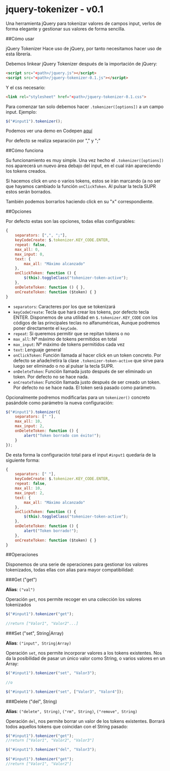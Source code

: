 # jquery-tokenizer - v0.1
Una herramienta jQuery para tokenizar valores de campos input, verlos de forma elegante y gestionar sus valores de forma sencilla.

##Cómo usar

jQuery Tokenizer Hace uso de jQuery, por tanto necesitamos hacer uso de esta librería.

Debemos linkear jQuery Tokenizer después de la importación de jQuery:

```html
<script src="<path>/jquery.js"></script>
<script src="<path>/jquery-tokenizer-0.1.js"></script>
```

Y el css necesario:

```html
<link rel="stylesheet" href="<path>/jquery-tokenizer-0.1.css">
```

Para comenzar tan solo debemos hacer `.tokenizer([options])` a un campo input. Ejemplo:

```javascript
$("#input1").tokenizer();
```

Podemos ver una demo en Codepen [aquí](http://codepen.io/lmfresneda/pen/QjwYJK)

Por defecto se realiza separación por "," y ";"

##Cómo funciona

Su funcionamiento es muy simple. Una vez hecho el `.tokenizer([options])` nos aparecerá un nuevo área debajo del input, en el cual irán apareciendo los tokens creados.

Si hacemos click en uno o varios tokens, estos se irán marcando (a no ser que hayamos cambiado la función `onClickToken`. Al pulsar la tecla SUPR estos serán borrados.

También podemos borrarlos haciendo click en su "x" correspondiente.


##Opciones

Por defecto estas son las opciones, todas ellas configurables:

```javascript
{
	separators: [",", ";"],
	keyCodeCreate: $.tokenizer.KEY_CODE.ENTER,
	repeat: false,
	max_all: 0,
	max_input: 0,
	text: {
	    max_all: "Máximo alcanzado"
	},
    onClickToken: function () {
        $(this).toggleClass("tokenizer-token-active");
    },
    onDeleteToken: function () { },
    onCreateToken: function ($token) { }
}
```

* `separators`: Caracteres por los que se tokenizará
* `keyCodeCreate`: Tecla que hará crear los tokens, por defecto tecla ENTER. Disponemos de una utilidad en `$.tokenizer.KEY_CODE` con los códigos de las principales teclas no alfanuméricas, Aunque podremos poner directamente el `keyCode`.
* `repeat`: Si queremos permitir que se repitan tokens o no
* `max_all`: Nº máximo de tokens permitidos en total
* `max_input`: Nº máximo de tokens permitidos cada vez
* `text`: Lenguaje general
* `onClickToken`: Función llamada al hacer click en un token concreto. Por defecto se añade/retira la clase `.tokenizer-token-active` que sirve para luego ser eliminado o no al pulsar la tecla SUPR. 
* `onDeleteToken`: Función llamada justo después de ser eliminado un token. Por defecto no se hace nada.
* `onCreateToken`: Función llamada justo después de ser creado un token. Por defecto no se hace nada. El token será pasado como parámetro.

Opcionalmente podremos modificarlas para un `tokenizer()` concreto pasándole como parámetro la nueva configuración:

```javascript
$("#input1").tokenizer({
	separators: [" "],
	max_all: 10,
	max_input: 2,
    onDeleteToken: function () {
		alert("Token borrado con éxito!");
	}
});
```

De esta forma la configuración total para el input `#input1` quedaría de la siguiente forma:

```javascript
{
	separators: [" "],
	keyCodeCreate: $.tokenizer.KEY_CODE.ENTER,
	repeat: false,
	max_all: 10,
	max_input: 2,
	text: {
	    max_all: "Máximo alcanzado"
	},
    onClickToken: function () {
        $(this).toggleClass("tokenizer-token-active");
    },
    onDeleteToken: function () {
		alert("Token borrado!");
	},
    onCreateToken: function ($token) { }
}
```

##Operaciones

Disponemos de una serie de operaciones para gestionar los valores tokenizados, todas ellas con alias para mayor compatibilidad:

###Get ("get")

**Alias**: `("val")`

Operación `get`, nos permite recoger en una colección los valores tokenizados

```javascript
$("#input1").tokenizer("get");
	
//return ["Valor1", "Valor2"...]
```

###Set ("set", String|Array)

**Alias**: `("input", String|Array)`

Operación `set`, nos permite incorporar valores a los tokens existentes. Nos da la posibilidad de pasar un único valor como String, o varios valores en un Array:

```javascript
$("#input1").tokenizer("set", "Valor3");
	
//o

$("#input1").tokenizer("set", ["Valor3", "Valor4"]);
```

###Delete ("del", String)

**Alias**: `("delete", String)`, `("rm", String)`, `("remove", String)`

Operación `del`, nos permite borrar un valor de los tokens existentes. Borrará todos aquellos tokens que coincidan con el String pasado:

```javascript
$("#input1").tokenizer("get");
//return ["Valor1", "Valor2", "Valor3"]

$("#input1").tokenizer("del", "Valor3");
	
$("#input1").tokenizer("get");
//return ["Valor1", "Valor2"]
```